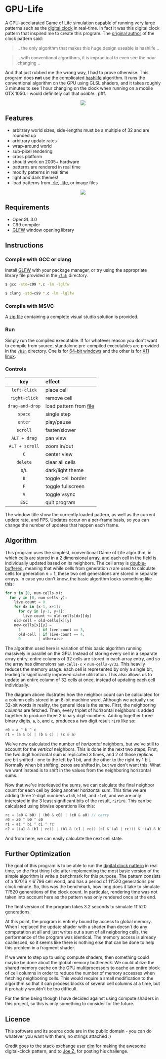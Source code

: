 # GPU-Life

A GPU-accelarated Game of Life simulation capable of running very large patterns such as the [digital clock](https://youtu.be/3NDAZ5g4EuU) in real-time. In fact it was this digital clock pattern that inspired me to create this program. The [original author](https://codegolf.stackexchange.com/a/111932) of the clock pattern said:

> .. the only algorithm that makes this huge design useable is hashlife .. 

> .. with conventional algorithms, it is impractical to even see the hour changing ..

And that just rubbed me the wrong way, I had to prove otherwise. This program does **not** use the complicated [hashlife](https://conwaylife.com/wiki/HashLife) algorithm. It runs the conventional algorithm on the GPU using GLSL shaders, and it takes roughly 3 minutes to see 1 hour changing on the clock when running on a mobile GTX 1050. I would definitely call that _usable_.. pfff.

<p align="center">
  <img src="./examples/clock.gif">
</p>

## Features

- arbitrary world sizes, side-lengths must be a multiple of 32 and are rounded up
- arbitrary update rates
- wrap-around world
- sub-pixel rendering
- cross platform
- should work on 2005+ hardware
- patterns are rendered in real time
- modify patterns in real time
- light _and_ dark themes!
- load patterns from [.rle](https://www.conwaylife.com/wiki/Run_Length_Encoded), [.life](https://www.conwaylife.com/wiki/Life_1.06), or image files

<p align="center">
  <img src="./examples/image-load.png">
</p>

## Requirements

- OpenGL 3.0
- C99 compiler
- [GLFW](https://www.glfw.org/) window opening library

## Instructions

### Compile with GCC or clang

Install [GLFW](https://www.glfw.org/download.html) with your package manager, or try using the appropriate library file provided in the [`/lib`](./lib) directory.

```bash
$ gcc -std=c99 *.c -lm -lglfw
```

```bash
$ clang -std=c99 *.c -lm -lglfw
```

### Compile with MSVC

A [zip file](./Visual%20Studio%20Solution.zip) containing a complete visual studio solution is provided.

### Run

Simply run the compiled executable. If for whatever reason you don't want to compile from source, standalone pre-compiled executables are provided in the [`/bin`](./bin) directory. One is for [64-bit windows](./bin/GPU%20Life.exe) and the other is for [X11 linux](./bin/gpulife.out).

### Controls

 key                |    effect |
:-----------------: | :----------
`left-click`        | place cell
`right-click`       | remove cell
`drag-and-drop`     | load pattern from [file](https://www.conwaylife.com/wiki/Category:File_formats)
`space`             | single step
`enter`             | play/pause
`scroll`            | faster/slower
`ALT + drag`        | pan view
`ALT + scroll`      | zoom in/out
`C`                 | center view
`delete`            | clear all cells
`D`/`L`             | dark/light theme
`B`                 | toggle cell border
`F`                 | toggle fullscreen
`V`                 | toggle vsync
`ESC`               | quit program

The window title show the currently loaded pattern, as well as the current update rate, and FPS. Updates occur on a per-frame basis, so you can change the number of updates that happen each frame.

## Algorithm

This program uses the simplest, conventional Game of Life algorithm, in which cells are stored in a 2 dimensional array, and each cell in the field is individually updated based on its neighbors. The cell array is [double-buffered](https://gameprogrammingpatterns.com/double-buffer.html), meaning that while cells from generation _n_ are used to calculate cells for generation _n_ + 1, these two cell generations are stored in separate arrays. In case you don't know, the basic algorithm looks something like this:

```python
for x in [0, num-cells-x):
  for y in [0, num-cells-y):
    live-count = 0
    for dx in [x-1, x+1]:
      for dy in [y-1, y+1]:
        live-count += old-cells[dx][dy]
    old-cell = old-cells[x][y]
    new-cells[x][y] =
      1        | if live-count == 3,
      old-cell | if live-count == 4,
      0        | otherwise
```

The algorithm used here is variation of this basic algorithm running massively in parallel on the GPU. Instead of storing every cell in a separate array entry, entire columns of 32 cells are stored in each array entry, and so the array has dimensions `num-cells-x` × `num-cells-y/32`. This heavily reduces the memory usage: each cell is represented by only a single bit, leading to significantly improved cache utilization. This also allows us to update an entire column of 32 cells at once, instead of updating each cell individually.


The diagram above illustrates how the neighbor count can be calculated for a column cells stored in an 8-bit machine word. Although we actually use 32-bit words in reality, the general idea is the same. First, the neighboring _columns_ are fetched. Then, every triplet of horizontal neighbors is added together to produce three 2 binary digit-numbers. Adding together three binary digits, `a`, `b`, and `c`, produces a two digit result `r1r0` like so:

```csharp
r0 = a ^ b ^ c
r1 = (a & b) | (b & c) | (c & a)
```

We've now calculated the number of _horizontal_ neighbors, but we've still to account for the _vertical_ neighbors. This is done in the next two steps. First, the two digit horizontal sum is replicated 3 times, and 2 of those replicas are bit shifted - one to the left by 1 bit, and the other to the right by 1 bit. Normally when bit shifting, zeros are shifted in, but we don't want this. What we want instead is to shift in the values from the neighboring horizontal sums. 

Now that we've interleaved the sums, we can calculate the final neighbor count for each cell by doing another horizontal sum. This time we are adding three 2-digit numbers `a1a0`, `b1b0`, and `c1c0`, and we are only interested in the 3 least significant bits of the result, `r2r1r0`. This can be calculated using bitwise operations like this:

```csharp
rc = (a0 & b0) | (b0 & c0) | (c0 & a0) // carry
r0 = a0 ^ b0 ^ c0
r1 = a1 ^ b1 ^ c1 ^ rc
r2 = ((a1 & (b1 | rc)) | (b1 & (c1 | rc)) (c1 & (a1 | rc))) & ~(a1 & b1 & c1 & rc)
```

And from here, we can easily calculate the next cell state.

## Further Optimization

The goal of this program is to be able to run the [digital clock pattern](https://codegolf.stackexchange.com/a/111932) in real time, so the first thing I did after implementing the most basic version of the simple algorithm is write a benchmark for this purpose. The pattern consists of a 10'016 × 6'796 cell world, and has a period of 11'520 generations per clock minute. So, this was the benchmark, how long does it take to simulate 11'520 generations of the clock count. In particular, rendering time was not taken into account here as the pattern was only rendered once at the end.

The final version of the program takes 3.2 seconds to simulate 11'520 generations.

At this point, the program is entirely bound by access to global memory. When I replaced the update shader with a shader than doesn't do any computation at all and just writes out a sum of all neigboring cells, the performance of the program was identical. The memory access is already coallesced, so it seems like there is nothing else that can be done to help this problem in a fragment shader.

If we were to step up to using compute shaders, then something could maybe be done about the global memory bottleneck. We could utilize the shared memory cache on the GPU multiprocessors to cache an entire block of cell columns in order to reduce the number of memory accesses when fetching neighboring cells. This would require a small modification to the algorithm so that it can process blocks of several cell columns at a time, but it probably wouldn't be too difficult.

For the time being though I have decided against using compute shaders in this project, so this is only something to consider for the future. 

## Licence

This software and its source code are in the public domain - you can do whatever you want with them, no strings attached :)

Credit goes to the stack-exchange user [dim](https://codegolf.stackexchange.com/users/64412/dim) for making the awesome digital-clock pattern, and to [Joe Z.](https://codegolf.stackexchange.com/users/7110/joe-z) for posting his challenge.

